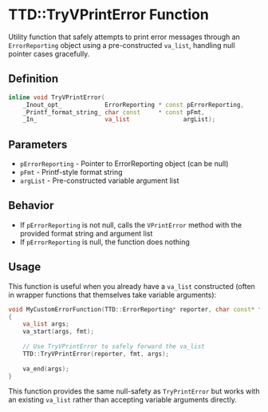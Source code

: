 # TTD::TryVPrintError Function

Utility function that safely attempts to print error messages through an `ErrorReporting` object using a pre-constructed `va_list`, handling null pointer cases gracefully.

## Definition

```cpp
inline void TryVPrintError(
    _Inout_opt_            ErrorReporting * const pErrorReporting,
    _Printf_format_string_ char const     * const pFmt, 
    _In_                   va_list               argList);
```

## Parameters

- `pErrorReporting` - Pointer to ErrorReporting object (can be null)
- `pFmt` - Printf-style format string
- `argList` - Pre-constructed variable argument list

## Behavior

- If `pErrorReporting` is not null, calls the `VPrintError` method with the provided format string and argument list
- If `pErrorReporting` is null, the function does nothing

## Usage

This function is useful when you already have a `va_list` constructed (often in wrapper functions that themselves take variable arguments):

```cpp
void MyCustomErrorFunction(TTD::ErrorReporting* reporter, char const* fmt, ...)
{
    va_list args;
    va_start(args, fmt);
    
    // Use TryVPrintError to safely forward the va_list
    TTD::TryVPrintError(reporter, fmt, args);
    
    va_end(args);
}
```

This function provides the same null-safety as `TryPrintError` but works with an existing `va_list` rather than accepting variable arguments directly.
